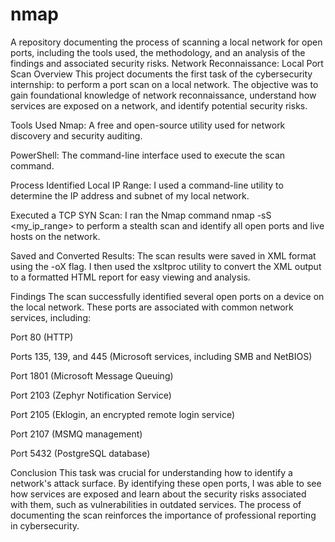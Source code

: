# nmap
A repository documenting the process of scanning a local network for open ports, including the tools used, the methodology, and an analysis of the findings and associated security risks.
Network Reconnaissance: Local Port Scan
Overview
This project documents the first task of the cybersecurity internship: to perform a port scan on a local network. The objective was to gain foundational knowledge of network reconnaissance, understand how services are exposed on a network, and identify potential security risks.

Tools Used
Nmap: A free and open-source utility used for network discovery and security auditing.   

PowerShell: The command-line interface used to execute the scan command.

Process
Identified Local IP Range: I used a command-line utility to determine the IP address and subnet of my local network.

Executed a TCP SYN Scan: I ran the Nmap command nmap -sS <my_ip_range> to perform a stealth scan and identify all open ports and live hosts on the network.   

Saved and Converted Results: The scan results were saved in XML format using the -oX flag. I then used the xsltproc utility to convert the XML output to a formatted HTML report for easy viewing and analysis.

Findings
The scan successfully identified several open ports on a device on the local network. These ports are associated with common network services, including:

Port 80 (HTTP)

Ports 135, 139, and 445 (Microsoft services, including SMB and NetBIOS)

Port 1801 (Microsoft Message Queuing)

Port 2103 (Zephyr Notification Service)

Port 2105 (Eklogin, an encrypted remote login service)

Port 2107 (MSMQ management)

Port 5432 (PostgreSQL database)

Conclusion
This task was crucial for understanding how to identify a network's attack surface. By identifying these open ports, I was able to see how services are exposed and learn about the security risks associated with them, such as vulnerabilities in outdated services. The process of documenting the scan reinforces the importance of professional reporting in cybersecurity.

